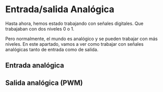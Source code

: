 # Entrada/salida Analógica

Hasta ahora, hemos estado trabajando con señales digitales. Que trabajaban con dos niveles 0 o 1.

Pero normalmente, el mundo es analógico y se pueden trabajar con más niveles. En este apartado, vamos a ver como trabajar con señales analógicas tanto de entrada como de salida.

## Entrada analógica


## Salida analógica (PWM)